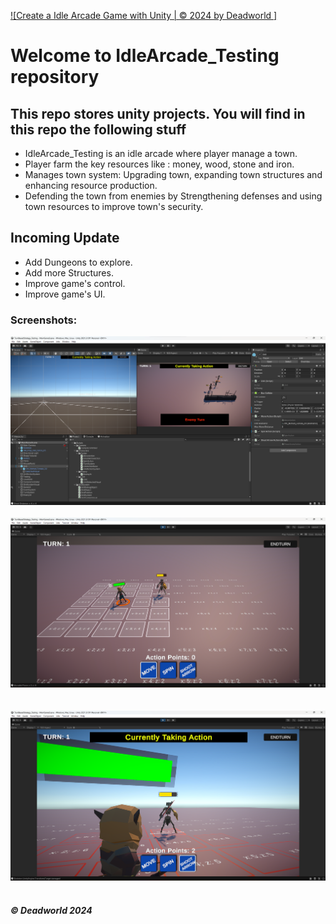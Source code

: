 [![Create a Idle Arcade Game with Unity | © 2024 by Deadworld ]](https://github.com/Deadworld-bit/IdleArcade_Testing)
# Welcome to IdleArcade_Testing repository
## This repo stores unity projects. You will find in this repo the following stuff
* IdleArcade_Testing is an idle arcade where player manage a town.
* Player farm the key resources like : money, wood, stone and iron.
* Manages town system: Upgrading town, expanding town structures and enhancing resource production.
* Defending the town from enemies by Strengthening defenses and using town resources to improve town's security.

## Incoming Update
* Add Dungeons to explore.
* Add more Structures.
* Improve game's control.
* Improve game's UI.

### Screenshots:

![Project First ScreenShot](https://github.com/Deadworld-bit/TurnBasedStrategy_Testing/blob/main/Pictures/Screenshot%202023-07-01%20143517.png)<br><br>
![Project Second ScreenShot](https://github.com/Deadworld-bit/TurnBasedStrategy_Testing/blob/main/Pictures/Screenshot%202024-07-07%20153308.png)<br><br>  
![Project Third ScreenShot](https://github.com/Deadworld-bit/TurnBasedStrategy_Testing/blob/main/Pictures/Screenshot%202024-07-07%20153241.png)<br><br>  

##### © Deadworld 2024
